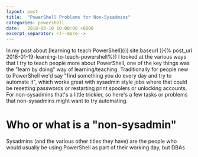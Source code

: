 ```yaml
---
layout: post
title:  "PowerShell Problems for Non-Sysadmins"
categories: powershell
date:   2018-03-10 10:00:00 +0000
excerpt_separator: <!--more-->
---
```


In my post about [learning to teach PowerShell]({{ site.baseurl }}{% post_url 2018-01-19-learning-to-teach-powershell%}) I looked at the various ways that I try to teach people more about PowerShell, one of the key things was the "learn by doing" way of learning/teaching. Traditionally for people new to PowerShell we'd say "find something you do every day and try to automate it", which works great with sysadmin style jobs where that could be resetting passwords or restarting print spoolers or unlocking accounts. For non-sysadmins that's a little trickier, so here's a few tasks or problems that non-sysadmins might want to try automating.

<!--more-->

# Who or what is a "non-sysadmin"

Sysadmins (and the various other titles they have) are the people who would usually be using PowerShell as part of their working day, but DBAs
